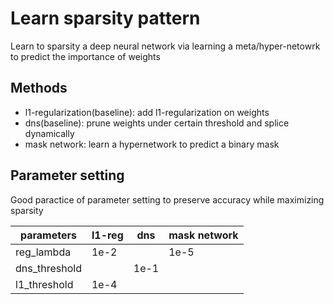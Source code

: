 # Learn sparsity pattern
Learn to sparsity a deep neural network via learning a meta/hyper-netowrk
to predict the importance of weights


## Methods
* l1-regularization(baseline): add l1-regularization on weights
* dns(baseline): prune weights under certain threshold and splice dynamically
* mask network: learn a hypernetwork to predict a binary mask

## Parameter setting
Good paractice of parameter setting to preserve accuracy while
maximizing sparsity

parameters     | l1-reg | dns  | mask network
-------------- | ------ | ---- | ----------- |
reg_lambda     | 1e-2   |      | 1e-5
dns_threshold  |        | 1e-1 |
l1_threshold   | 1e-4   |      |
